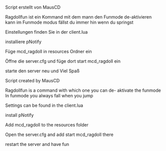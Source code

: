  <!--------------------------------------------------- Deutsch --------------------------------------------------->
 Script erstellt von MausCD

 Ragdollfun ist ein Kommand mit dem mann den Funmode de-aktivieren kann
 im Funmode modus fällst du immer hin wenn du springst

Einstellungen finden Sie in der client.lua



<!-- Installation -->

installiere pNotify

Füge mcd_ragdoll in resources Ordner ein

Öffne die server.cfg und füge dort     start mcd_ragdoll   ein

starte den server neu und Viel Spaß





<!--------------------------------------------------- English --------------------------------------------------->
 Script created by MausCD

 Ragdollfun is a command with which one you can de- aktivate the funmode
 In funmode you always fall when you jump

 Settings can be found in the client.lua

 <!-- Installation -->

install pNotify

Add mcd_ragdoll to the resources folder

Open the server.cfg and add start mcd_ragdoll there

restart the server and have fun